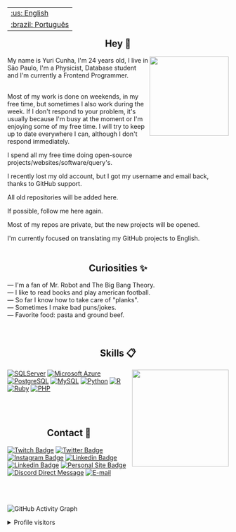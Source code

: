 <table align="right">
 <tr><td><a href="https://github.com/isyuricunha/isyuricunha/blob/main/readme.md">:us: English</a></td></tr>
 <tr><td><a href="https://github.com/isyuricunha/isyuricunha/blob/main/readme-pt-br.md">:brazil: Português</a></td></tr>
</table>

### <h2 align="center">Hey 👋</h2>

<img align="right" src="https://github.com/isyuricunha/isyuricunha/raw/5cb4b213f667fff226839d2736c1d7c1e31351b1/images/database1.gif" width="180"/>

My name is Yuri Cunha, I'm 24 years old, I live in São Paulo, I'm a Physicist, Database student and I'm currently a Frontend Programmer.<br><br>

Most of my work is done on weekends, in my free time, but sometimes I also work during the week. If I don't respond to your problem, it's usually because I'm busy at the moment or I'm enjoying some of my free time. I will try to keep up to date everywhere I can, although I don't respond immediately.<br>

I spend all my free time doing open-source projects/websites/software/query's.<br>

I recently lost my old account, but I got my username and email back, thanks to GitHub support.<br>

All old repositories will be added here.<br>

If possible, follow me here again.<br>

Most of my repos are private, but the new projects will be opened.<br>

I'm currently focused on translating my GitHub projects to English.<br><br>

### <h2 align="center">Curiosities ✨</h2>

— I'm a fan of Mr. Robot and The Big Bang Theory.<br>
— I like to read books and play american football.<br>
— So far I know how to take care of "planks".<br>
— Sometimes I make bad puns/jokes.<br>
— Favorite food: pasta and ground beef.<br><br><br>

### <h2 align="center">Skills 📋</h2>

<img align="right" src="https://user-images.githubusercontent.com/5232616/59125272-a90d0780-8916-11e9-9ef7-3c0c12205a71.gif" width="220"/>

[![SQLServer](https://img.shields.io/badge/SQL%20Server-black?style=for-the-badge&logo=MicrosoftSQLServer&style=flat)](https://www.microsoft.com/en-us/sql-server/sql-server-2019)
[![Microsoft Azure](https://img.shields.io/badge/Microsoft%20Azure-blue?style=for-the-badge&logo=microsoftazure&style=flat)](https://azure.microsoft.com/pt-br/)
[![PostgreSQL](https://img.shields.io/badge/PostgreSQL-navy?style=for-the-badge&logo=PostgreSQL&style=flat)](https://www.postgresql.org/)
[![MySQL](https://img.shields.io/badge/MySQL-white?style=for-the-badge&logo=MySQL&style=plastic)](https://www.mysql.com/)
[![Python](https://img.shields.io/badge/Python-gold?style=for-the-badge&logo=python&style=plastic)](https://www.python.org/)
[![R](https://img.shields.io/badge/R-dimgrey?style=for-the-badge&logo=R&style=plastic)](https://www.r-project.org/)
[![Ruby](https://img.shields.io/badge/Ruby-red?style=for-the-badge&logo=Ruby&style=plastic)](https://www.ruby-lang.org/pt/)
[![PHP](https://img.shields.io/badge/PHP-indigo?style=for-the-badge&logo=PHP&style=plastic)](https://www.php.net/)<br><br><br><br>

### <h2 align="center">Contact 📧</h2>

[![Twitch Badge](https://img.shields.io/badge/@isyuricunha-2D425E?style=flat&labelColor=2D425E&logo=twitch&logoColor=white&link=https://twitch.com/isyuricunha)](https://twitch.com/isyuricunha)
[![Twitter Badge](https://img.shields.io/badge/@isyuricunha-2D425E?style=flat&labelColor=2D425E&logo=twitter&logoColor=white&link=https://twitter.com/isyuricunha)](https://twitter.com/isyuricunha)
[![Instagram Badge](https://img.shields.io/badge/@isyuricunha-2D425E?style=flat&labelColor=2D425E&logo=instagram&logoColor=white&link=https://instagram.com/isyuricunha)](https://instagram.com/isyuricunha)
[![Linkedin Badge](https://img.shields.io/badge/Yuri%20Cunha-2D425E?style=flat&logo=Linkedin&logoColor=white&link=https://www.linkedin.com/in/isyuricunha/)](https://www.linkedin.com/in/isyuricunha/)
[![Linkedin Badge](https://img.shields.io/badge/Yuri%20Cunha-2D425E?style=flat&logo=Linkedin&logoColor=white&link=https://www.linkedin.com/in/isyuricunha/)](https://www.linkedin.com/in/isyuricunha/)
[![Personal Site Badge](https://img.shields.io/badge/Website-2D425E?style=flat&logo=codeproject&logoColor=white)](https://yuricunha.xyz/)
[![Discord Direct Message](https://img.shields.io/badge/Website-2D425E?style=flat&logo=discord&logoColor=white)](https://discordapp.com/users/1018988240151253002)
[![E-mail](https://img.shields.io/badge/Email-2D425E?style=flat&logo=duckduckgo&logoColor=white)](mailto:isyuricunha@duck.com)<br><br><br><br>

<!-- ### <h2 align="center">Websites 🌐</h2>

[Antigo Portfolio](https://www.portfolio-antigo.yuricunha.xyz//)<br>
[Unes Page](https://wwww.unes.yuricunha.xyz/)<br>
[Bluise Page](https://bluise.yuricunha.xyz/)<br> -->

![GitHub Activity Graph](https://activity-graph.herokuapp.com/graph?username=isyuricunha&bg_color=000000&color=edffff&line=00ffff&point=ffffff&area=true&hide_border=true&radius=11)

<details>
<summary>Profile visitors</summary>
<p align="center">:round_pushpin: Profile visitors</p>
<div align="center">
    <img alt="visitors counter" src="https://profile-counter.glitch.me/isyuricunha/count.svg">
</div>
</details>

<!-- [![Discord Badge](https://img.shields.io/badge/Acesse%20minha%20comunidade%20no%20Discord-7289da?style=for-the-badge&logo=discord&logoColor=white&link=https://discord.gg/fNgjj2mU)](https://discord.gg/fNgjj2mU) --->
